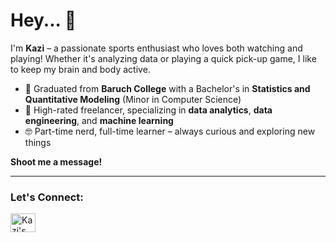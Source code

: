 # Hey... 👋

I'm **Kazi** – a passionate sports enthusiast who loves both watching and playing! Whether it's analyzing data or playing a quick pick-up game, I like to keep my brain and body active.

- 🍎 Graduated from **Baruch College** with a Bachelor's in **Statistics and Quantitative Modeling** (Minor in Computer Science)
- 💪 High-rated freelancer, specializing in **data analytics**, **data engineering**, and **machine learning**
- 🤓 Part-time nerd, full-time learner – always curious and exploring new things

**Shoot me a message!**

---

<h3 align="left">Let's Connect:</h3>
<p align="left">
<a href="https://linkedin.com/in/kazishahria" target="_blank"><img align="center" src="https://raw.githubusercontent.com/rahuldkjain/github-profile-readme-generator/master/src/images/icons/Social/linked-in-alt.svg" alt="Kazi's LinkedIn" height="30" width="40" /></a>
</p>
